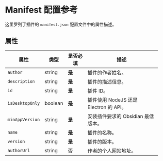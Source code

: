 # Manifest 配置参考

这里罗列了插件的 `manifest.json` 配置文件中的属性描述。

## 属性

| 属性        | 类型    | 是否必填 | 描述                                            |
|-----------------|---------|----------|--------------------------------------------------------|
| `author`        | string  | **是**  | 插件的作者姓名。                              |
| `description`   | string  | **是**  | 插件的描述信息。                   |
| `id`            | string  | **是**  | 插件 ID。                                 |
| `isDesktopOnly` | boolean | **是**  | 插件使用 NodeJS 还是 Electron 的 API。      |
| `minAppVersion` | string  | **是**  | 安装插件要求的 Obsidian 最低版本。 |
| `name`          | string  | **是**  | 插件的名称。                       |
| `version`       | string  | **是**  | 插件的版本。                            |
| `authorUrl`     | string  | 否       | 作者的个人网站地址。                             |
